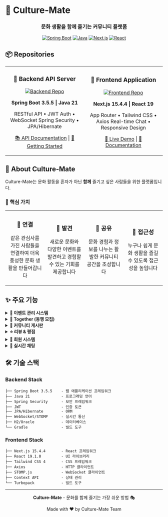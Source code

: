 # 👥 Culture-Mate

<div align="center">

  ### 문화 생활을 함께 즐기는 커뮤니티 플랫폼

  [![Spring Boot](https://img.shields.io/badge/Spring%20Boot-3.5.5-6DB33F?style=for-the-badge&logo=spring-boot)](https://spring.io/projects/spring-boot)
  [![Java](https://img.shields.io/badge/Java-21-007396?style=for-the-badge&logo=java)](https://www.oracle.com/java/)
  [![Next.js](https://img.shields.io/badge/Next.js-15.4.4-000000?style=for-the-badge&logo=next.js)](https://nextjs.org/)
  [![React](https://img.shields.io/badge/React-19.1.0-61DAFB?style=for-the-badge&logo=react)](https://react.dev/)

</div>

## 📦 Repositories

<div align="center">
<table>
<tr>
<td width="50%">

<div align="center">

### 🔧 Backend API Server

[![Backend Repo](https://github-readme-stats.vercel.app/api/pin/?username=CultureM8&repo=culture-mate-BACK&theme=default)](https://github.com/CultureM8/culture-mate-BACK)

**Spring Boot 3.5.5 | Java 21**

RESTful API • JWT Auth • WebSocket
Spring Security • JPA/Hibernate

[📚 API Documentation](https://github.com/CultureM8/culture-mate-BACK#api-documentation) | [🚀 Getting Started](https://github.com/CultureM8/culture-mate-BACK#getting-started)

</div>

</td>
<td width="50%">

<div align="center">

### 🎨 Frontend Application

[![Frontend Repo](https://github-readme-stats.vercel.app/api/pin/?username=CultureM8&repo=culture-mate-FRONT&theme=default)](https://github.com/CultureM8/culture-mate-FRONT)

**Next.js 15.4.4 | React 19**

App Router • Tailwind CSS • Axios
Real-time Chat • Responsive Design

[🎯 Live Demo](https://culture-mate.vercel.app) | [📖 Documentation](https://github.com/CultureM8/culture-mate-FRONT#documentation)

</div>

</td>
</tr>
</table>
</div>

## 🌟 About Culture-Mate

Culture-Mate는 문화 활동을 혼자가 아닌 **함께** 즐기고 싶은 사람들을 위한 플랫폼입니다.

### 🎯 핵심 가치

<table width="100%">
  <tr>
    <td align="center" width="25%">
      <h3>🤝 연결</h3>
      <p>같은 관심사를 가진 사람들을 연결하여 더욱 풍성한 문화 생활을 만들어갑니다</p>
    </td>
    <td align="center" width="25%">
      <h3>🎪 발견</h3>
      <p>새로운 문화와 다양한 이벤트를 발견하고 경험할 수 있는 기회를 제공합니다</p>
    </td>
    <td align="center" width="25%">
      <h3>💬 공유</h3>
      <p>문화 경험과 정보를 나누는 활발한 커뮤니티 공간을 조성합니다</p>
    </td>
    <td align="center" width="25%">
      <h3>🚀 접근성</h3>
      <p>누구나 쉽게 문화 생활을 즐길 수 있도록 접근성을 높입니다</p>
    </td>
  </tr>
</table>

## ✨ 주요 기능

<details>
<summary><b>🎪 이벤트 관리 시스템</b></summary>

- 공연, 전시, 영화 등 다양한 문화 이벤트 정보 제공
- 카테고리, 지역, 날짜별 맞춤 검색
- 관심 이벤트 저장 및 관리
- 상세 정보 (일정, 장소, 가격, 출연진)

</details>

<details>
<summary><b>👥 Together (동행 모집)</b></summary>

- 문화 이벤트 동반자 찾기
- 호스트의 참여자 승인/거절 시스템
- 실시간 채팅으로 즉각적인 소통
- 모집 상태 관리 (모집중/완료/만료)

</details>

<details>
<summary><b>💬 커뮤니티 게시판</b></summary>

- 자유, 후기, 질문, 정보 게시판
- 계층형 댓글 시스템
- 이미지 첨부 기능
- 게시글 추천 시스템

</details>

<details>
<summary><b>⭐ 리뷰 & 평점</b></summary>

- 이벤트별 리뷰 작성
- 5점 만점 별점 평가
- 리뷰 통계 및 베스트 리뷰
- 이미지 포함 상세 리뷰

</details>

<details>
<summary><b>🔐 회원 시스템</b></summary>

- JWT 기반 보안 인증
- 프로필 및 관심 분야 관리
- 활동 내역 추적
- 권한 기반 접근 제어

</details>

<details>
<summary><b>💬 실시간 채팅</b></summary>

- WebSocket + STOMP 프로토콜
- JWT 인증 통합
- 메시지 히스토리 저장
- 참여자 입장/퇴장 알림

</details>

## 🛠 기술 스택

### Backend Stack
```
├── Spring Boot 3.5.5    - 웹 애플리케이션 프레임워크
├── Java 21              - 프로그래밍 언어
├── Spring Security      - 보안 프레임워크
├── JWT                  - 인증 토큰
├── JPA/Hibernate        - ORM
├── WebSocket/STOMP      - 실시간 통신
├── H2/Oracle            - 데이터베이스
└── Gradle               - 빌드 도구
```

### Frontend Stack
```
├── Next.js 15.4.4       - React 프레임워크
├── React 19.1.0         - UI 라이브러리
├── Tailwind CSS 4       - CSS 프레임워크
├── Axios                - HTTP 클라이언트
├── STOMP.js             - WebSocket 클라이언트
├── Context API          - 상태 관리
└── Turbopack            - 빌드 도구
```

---

<div align="center">

  **Culture-Mate** - 문화를 함께 즐기는 가장 쉬운 방법 🎭

  Made with ❤️ by Culture-Mate Team

</div>
